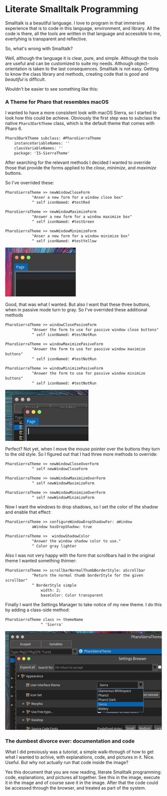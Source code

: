 # Literate Smalltalk Programming

Smalltalk is a beautiful language. I love to program in that immersive experience that is to code in this language, environment, and library. All the code is there, all the tools are written in that language and accessible to me, evertyhing is transparent and reflective.

So, what's wrong with Smalltalk?

Well, although the language it is clear, pure, and simple. Although the tools are useful and can be customized to suite my needs. Although object-orientation is taken to the last consequences. Smalltalk is not easy. Getting to know the class library and methods, creating code that is *good* and *beautiful* is difficult.

Wouldn't be easier to see something like this:

### A Theme for Pharo that resembles macOS

I wanted to have a more consistent look with macOS Sierra, so I started to look how this could be achieve. Obviously the first step was to subclass the native `Pharo3DarkTheme` class, which is the default theme that comes with Pharo 6.

```smalltalk
Pharo3DarkTheme subclass: #PharoSierraTheme
	instanceVariableNames: ''
	classVariableNames: ''
	package: 'IS-SierraTheme'
```

After searching for the relevant methods I decided I wanted to override those that provide the forms applied to the *close*, *minimize*, and *maximize* buttons.

So I've overrided these:

```smalltalk
PharoSierraTheme >> newWindowCloseForm
			"Anser a new form for a window close box"
			^ self iconNamed: #testRed
```

```smalltalk
PharoSierraTheme >> newWindowMaximizeForm
			"Answer a new form for a window maximize box"
			^ self iconNamed: #testGreen
```

```smalltalk
PharoSierraTheme >> newWindowMinimizeForm
			"Anser a new form for a window minimize box"
			^ self iconNamed: #testYellow
```

![buttons](buttons.JPG)

Good, that was what I wanted. But also I want that these three buttons, when in passive mode turn to gray. So I've overrided these additional methods

```smalltalk
PharoSierraTheme >> windowClosePasiveForm
			"Answer the form to use for passive window close buttons"
			^ self iconNamed: #testNotRun
```

```smalltalk
PharoSierraTheme >> windowMaximizePasiveForm
			"Answer the form to use for passive window maximize buttons"
			^ self iconNamed: #testNotRun
```

```smalltalk
PharoSierraTheme >> windowMinimizePasiveForm
			"Answer the form to use for passive window minimize buttons"
			^ self iconNamed: #testNotRun
```

![buttonsPassive](buttonsPassive.JPG)

Perfect? Not yet, when I move the mouse pointer over the buttons they turn to the old style. So I figured out that I had three more methods to override:

```smalltalk
PharoSierraTheme >> newWindowCloseOverForm
			^ self newWindowCloseForm
```

```smalltalk
PharoSierraTheme >> newWindowMaximizeOverForm
			^ self newWindowMaximizeForm
```

```smalltalk
PharoSierraTheme >> newWindowMinimizeOverForm
			^ self newWindowMinimizeForm
```

Now I want the windows to drop shadows, so I set the color of the shadow and enable that effect:

```smalltalk
PharoSierraTheme >> configureWindowDropShadowFor: aWindow
			aWindow hasDropShadow: true
```

```smalltalk
PharoSierraTheme >>  windowShadowColor
			"Answer the window shadow color to use."
			^ Color gray lighter 
```

Also I was not very happy with the form that scrollbars had in the original theme I wanted something thinner:

```smalltalk
PharoSierraTheme >> scrollbarNormalThumbBorderStyle: aScrollbar
			"Return the normal thumb borderStyle for the given scrollbar"
			^ BorderStyle simple
				width: 2;
				baseColor: Color transparent
```

Finally I want the Settings Manager to take notice of my new theme. I do this by adding a class-side method:

```smalltalk
PharoSierraTheme class >> themeName
				^ 'Sierra'
```

![name](name.JPG)

### The dumbest divorce ever: documentation and code

What I did previously was a *tutorial*, a simple walk-through of how to get what I wanted to achive, with explanations, code, and pictures in it. Nice. Useful. But why not actually run that code inside the image?

Yes this document that you are now reading, literate Smalltalk programming: code, explanations, and pictures all together.
See this in the image, execute it in the image and of course save it in the image. After that the code could be accessed through the browser, and treated as part of the system.

